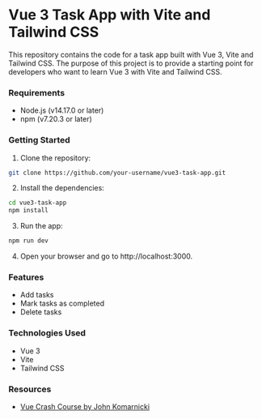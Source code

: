 # Vue 3 Task App with Vite and Tailwind CSS

This repository contains the code for a task app built with Vue 3, Vite and Tailwind CSS. The purpose of this project is to provide a starting point for developers who want to learn Vue 3 with Vite and Tailwind CSS.

### Requirements

- Node.js (v14.17.0 or later)
- npm (v7.20.3 or later)

### Getting Started

1. Clone the repository:

```sh
git clone https://github.com/your-username/vue3-task-app.git
```

2. Install the dependencies:

```sh
cd vue3-task-app
npm install
```

3. Run the app:

```sh
npm run dev
```

4. Open your browser and go to http://localhost:3000.

### Features

- Add tasks
- Mark tasks as completed
- Delete tasks

### Technologies Used

- Vue 3
- Vite
- Tailwind CSS

### Resources

- [Vue Crash Course by John Komarnicki](https://www.youtube.com/watch?v=KTFH4P8unUQ)
